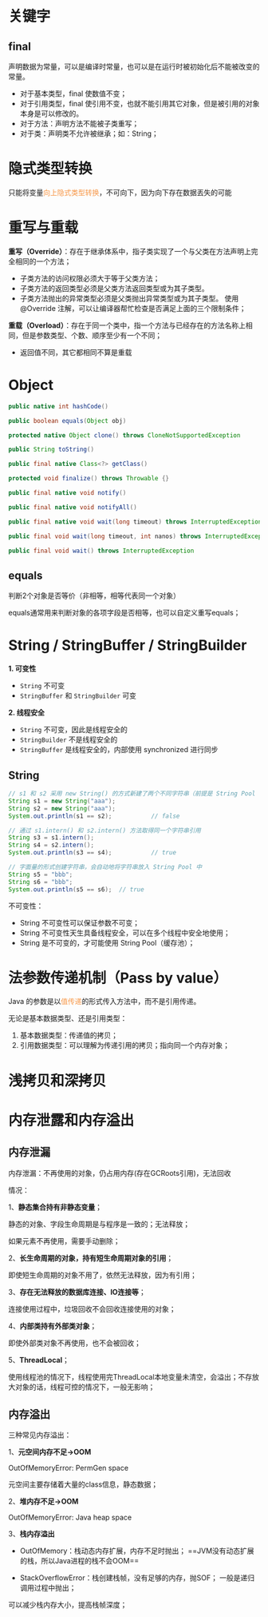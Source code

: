 
# 关键字

## final

声明数据为常量，可以是编译时常量，也可以是在运行时被初始化后不能被改变的常量。

- 对于基本类型，final 使数值不变；
- 对于引用类型，final 使引用不变，也就不能引用其它对象，但是被引用的对象本身是可以修改的。
- 对于方法：声明方法不能被子类重写；
- 对于类：声明类不允许被继承；如：String；


# 隐式类型转换

只能将变量<font color="#f79646">向上隐式类型转换</font>，不可向下，因为向下存在数据丟失的可能

# 重写与重载

**重写（Override）**：存在于继承体系中，指子类实现了一个与父类在方法声明上完全相同的一个方法；
- 子类方法的访问权限必须大于等于父类方法；
- 子类方法的返回类型必须是父类方法返回类型或为其子类型。
- 子类方法抛出的异常类型必须是父类抛出异常类型或为其子类型。
使用 @Override 注解，可以让编译器帮忙检查是否满足上面的三个限制条件；

**重载（Overload）**：存在于同一个类中，指一个方法与已经存在的方法名称上相同，但是参数类型、个数、顺序至少有一个不同；
- 返回值不同，其它都相同不算是重载


# Object

```java
public native int hashCode()

public boolean equals(Object obj)

protected native Object clone() throws CloneNotSupportedException

public String toString()

public final native Class<?> getClass()

protected void finalize() throws Throwable {}

public final native void notify()

public final native void notifyAll()

public final native void wait(long timeout) throws InterruptedException

public final void wait(long timeout, int nanos) throws InterruptedException

public final void wait() throws InterruptedException
```

## equals

判断2个对象是否等价（非相等，相等代表同一个对象）

equals通常用来判断对象的各项字段是否相等，也可以自定义重写equals；





# String / StringBuffer / StringBuilder

**1. 可变性**
- `String` 不可变
- `StringBuffer` 和 `StringBuilder` 可变

**2. 线程安全**
- `String` 不可变，因此是线程安全的
- `StringBuilder` 不是线程安全的
- `StringBuffer` 是线程安全的，内部使用 synchronized 进行同步

## String

```java
// s1 和 s2 采用 new String() 的方式新建了两个不同字符串（前提是 String Pool 中还没有 "abc" 字符串对象）
String s1 = new String("aaa");
String s2 = new String("aaa");
System.out.println(s1 == s2);           // false

// 通过 s1.intern() 和 s2.intern() 方法取得同一个字符串引用
String s3 = s1.intern();
String s4 = s2.intern();
System.out.println(s3 == s4);           // true

// 字面量的形式创建字符串，会自动地将字符串放入 String Pool 中
String s5 = "bbb";
String s6 = "bbb";
System.out.println(s5 == s6);  // true
```

不可变性：
- String 不可变性可以保证参数不可变；
- String 不可变性天生具备线程安全，可以在多个线程中安全地使用；
- String 是不可变的，才可能使用 String Pool（缓存池）；



# 法参数传递机制（Pass by value）

Java 的参数是以<font color="#f79646">值传递</font>的形式传入方法中，而不是引用传递。

无论是基本数据类型、还是引用类型：
1. 基本数据类型：传递值的拷贝；
2. 引用数据类型：可以理解为传递引用的拷贝；指向同一个内存对象；

# 浅拷贝和深拷贝







# 内存泄露和内存溢出

## 内存泄漏

内存泄漏：不再使用的对象，仍占用内存(存在GCRoots引用)，无法回收

情况：

1、**静态集合持有非静态变量**；

静态的对象、字段生命周期是与程序是一致的；无法释放；

如果元素不再使用，需要手动删除；

2、**长生命周期的对象，持有短生命周期对象的引用**；

即使短生命周期的对象不用了，依然无法释放，因为有引用；

3、**存在无法释放的数据库连接、IO连接等**；

连接使用过程中，垃圾回收不会回收连接使用的对象；

4、**内部类持有外部类对象**；

即使外部类对象不再使用，也不会被回收；

5、**ThreadLocal**；

使用线程池的情况下，线程使用完ThreadLocal本地变量未清空，会溢出；不存放大对象的话，线程可控的情况下，一般无影响；

## 内存溢出

三种常见内存溢出：

1、**元空间内存不足->OOM**

OutOfMemoryError: PermGen space

元空间主要存储着大量的class信息，静态数据；

2、**堆内存不足->OOM**

OutOfMemoryError: Java heap space

3、**栈内存溢出**

- OutOfMemory：栈动态内存扩展，内存不足时抛出；
    ==JVM没有动态扩展的栈，所以Java进程的栈不会OOM==
    
- StackOverflowError：栈创建栈帧，没有足够的内存，抛SOF；
    一般是递归调用过程中抛出；

可以减少栈内存大小，提高栈帧深度；

